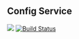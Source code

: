 Config Service
-------------

![](https://reposs.herokuapp.com/?path=CocoaPods/Specs)
[![Build Status](https://travis-ci.org/repocloudsea/config-service.svg?branch=master)](https://travis-ci.org/repocloudsea/config-service)
